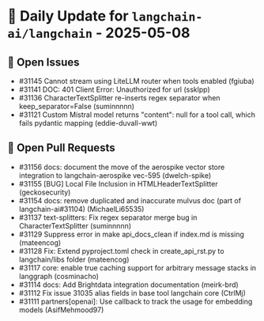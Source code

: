 # 📌 Daily Update for `langchain-ai/langchain` - 2025-05-08

## 🐞 Open Issues
- #31145 Cannot stream using LiteLLM router when tools enabled (fgiuba)
- #31141 DOC: 401 Client Error: Unauthorized for url (ssklpp)
- #31136 CharacterTextSplitter re-inserts regex separator when keep_separator=False (suminnnnn)
- #31121 Custom Mistral model returns "content": null for a tool call, which fails pydantic mapping (eddie-duvall-wwt)

## 🔁 Open Pull Requests
- #31156 docs: document the move of the aerospike vector store integration to langchain-aerospike vec-595 (dwelch-spike)
- #31155 [BUG] Local File Inclusion in HTMLHeaderTextSplitter (geckosecurity)
- #31154 docs: remove duplicated and inaccurate mulvus doc (part of langchain-ai#31104) (MichaelLi65535)
- #31137 text-splitters: Fix regex separator merge bug in CharacterTextSplitter (suminnnnn)
- #31129 Suppress error in make api_docs_clean if index.md is missing (mateencog)
- #31128 Fix: Extend pyproject.toml check in create_api_rst.py to langchain/libs folder (mateencog)
- #31117 core: enable true caching support for arbitrary message stacks in langgraph (cosminacho)
- #31114 docs: Add Brightdata integration documentation (meirk-brd)
- #31112 Fix issue 31035 alias fields in base tool langchain core (CtrlMj)
- #31111 partners[openai]: Use callback to track the usage for embedding models (AsifMehmood97)
